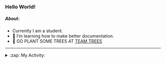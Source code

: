 ### Hello World!

##### About:
- Currently I am a student.
- 🌱 I’m learning how to make better documentation.
- 🌱 GO PLANT SOME TREES AT [TEAM TREES](https://teamtrees.org/)

---
<details>
  <summary>:zap: My Activity:</summary>
  
<!--START_SECTION:waka-->
![Code Time](http://img.shields.io/badge/Code%20Time-1%2C090%20hrs%2055%20mins-blue)

**I'm a Night 🦉** 

```text
🌞 Morning                1331 commits        ██░░░░░░░░░░░░░░░░░░░░░░░   09.30 % 
🌆 Daytime                4876 commits        █████████░░░░░░░░░░░░░░░░   34.07 % 
🌃 Evening                4174 commits        ███████░░░░░░░░░░░░░░░░░░   29.17 % 
🌙 Night                  3930 commits        ███████░░░░░░░░░░░░░░░░░░   27.46 % 
```
📅 **I'm Most Productive on Wednesday** 

```text
Monday                   2184 commits        ████░░░░░░░░░░░░░░░░░░░░░   15.26 % 
Tuesday                  1746 commits        ███░░░░░░░░░░░░░░░░░░░░░░   12.20 % 
Wednesday                3294 commits        ██████░░░░░░░░░░░░░░░░░░░   23.02 % 
Thursday                 1829 commits        ███░░░░░░░░░░░░░░░░░░░░░░   12.78 % 
Friday                   1418 commits        ██░░░░░░░░░░░░░░░░░░░░░░░   09.91 % 
Saturday                 1323 commits        ██░░░░░░░░░░░░░░░░░░░░░░░   09.24 % 
Sunday                   2517 commits        ████░░░░░░░░░░░░░░░░░░░░░   17.59 % 
```


📊 **This Week I Spent My Time On** 

```text
🔥 Editors: 
VS Code                  5 hrs 22 mins       █████████████████████████   100.00 % 

🐱‍💻 Projects: 
CSF22                    4 hrs 18 mins       ████████████████████░░░░░   80.35 % 
praise                   46 mins             ████░░░░░░░░░░░░░░░░░░░░░   14.41 % 
technocean-frontend      16 mins             █░░░░░░░░░░░░░░░░░░░░░░░░   05.10 % 
CSF                      0 secs              ░░░░░░░░░░░░░░░░░░░░░░░░░   00.13 % 
```


 Last Updated on 08/04/2023 15:07:56 UTC
<!--END_SECTION:waka-->
</details>
